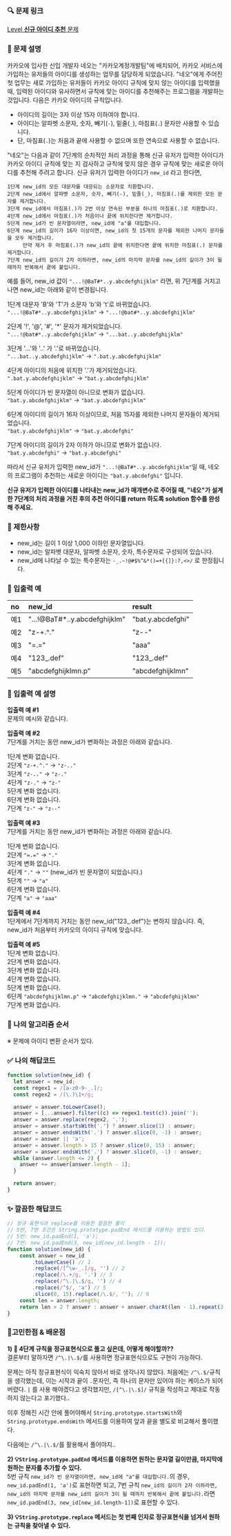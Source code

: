 ### 🔍 문제 링크
[Level **신규 아이디 추천** 문제](https://school.programmers.co.kr/learn/courses/30/lessons/72410)

### 📘 문제 설명
카카오에 입사한 신입 개발자 네오는 "카카오계정개발팀"에 배치되어, 카카오 서비스에 가입하는 유저들의 아이디를 생성하는 업무를 담당하게 되었습니다. "네오"에게 주어진 첫 업무는 새로 가입하는 유저들이 카카오 아이디 규칙에 맞지 않는 아이디를 입력했을 때, 입력된 아이디와 유사하면서 규칙에 맞는 아이디를 추천해주는 프로그램을 개발하는 것입니다. 다음은 카카오 아이디의 규칙입니다.

- 아이디의 길이는 3자 이상 15자 이하여야 합니다.
- 아이디는 알파벳 소문자, 숫자, 빼기(`-`), 밑줄(`_`), 마침표(`.`) 문자만 사용할 수 있습니다.
- 단, 마침표(`.`)는 처음과 끝에 사용할 수 없으며 또한 연속으로 사용할 수 없습니다.
  
"네오"는 다음과 같이 7단계의 순차적인 처리 과정을 통해 신규 유저가 입력한 아이디가 카카오 아이디 규칙에 맞는 지 검사하고 규칙에 맞지 않은 경우 규칙에 맞는 새로운 아이디를 추천해 주려고 합니다.
신규 유저가 입력한 아이디가 `new_id` 라고 한다면,

```
1단계 new_id의 모든 대문자를 대응되는 소문자로 치환합니다.
2단계 new_id에서 알파벳 소문자, 숫자, 빼기(-), 밑줄(_), 마침표(.)를 제외한 모든 문자를 제거합니다.
3단계 new_id에서 마침표(.)가 2번 이상 연속된 부분을 하나의 마침표(.)로 치환합니다.
4단계 new_id에서 마침표(.)가 처음이나 끝에 위치한다면 제거합니다.
5단계 new_id가 빈 문자열이라면, new_id에 "a"를 대입합니다.
6단계 new_id의 길이가 16자 이상이면, new_id의 첫 15개의 문자를 제외한 나머지 문자들을 모두 제거합니다.
     만약 제거 후 마침표(.)가 new_id의 끝에 위치한다면 끝에 위치한 마침표(.) 문자를 제거합니다.
7단계 new_id의 길이가 2자 이하라면, new_id의 마지막 문자를 new_id의 길이가 3이 될 때까지 반복해서 끝에 붙입니다.
```

예를 들어, new_id 값이 `"...!@BaT#*..y.abcdefghijklm"` 라면, 위 7단계를 거치고 나면 new_id는 아래와 같이 변경됩니다.

1단계 대문자 'B'와 'T'가 소문자 'b'와 't'로 바뀌었습니다.  
`"...!@BaT#*..y.abcdefghijklm"` → `"...!@bat#*..y.abcdefghijklm"`

2단계 '!', '@', '#', '*' 문자가 제거되었습니다.  
`"...!@bat#*..y.abcdefghijklm"` → `"...bat..y.abcdefghijklm"`

3단계 '...'와 '..' 가 '.'로 바뀌었습니다.  
`"...bat..y.abcdefghijklm"` → `".bat.y.abcdefghijklm"`

4단계 아이디의 처음에 위치한 '.'가 제거되었습니다.  
`".bat.y.abcdefghijklm"` → `"bat.y.abcdefghijklm"`

5단계 아이디가 빈 문자열이 아니므로 변화가 없습니다.  
`"bat.y.abcdefghijklm"` → `"bat.y.abcdefghijklm"`

6단계 아이디의 길이가 16자 이상이므로, 처음 15자를 제외한 나머지 문자들이 제거되었습니다.  
`"bat.y.abcdefghijklm"` → `"bat.y.abcdefghi"`

7단계 아이디의 길이가 2자 이하가 아니므로 변화가 없습니다.  
`"bat.y.abcdefghi"` → `"bat.y.abcdefghi"`

따라서 신규 유저가 입력한 new_id가 `"...!@BaT#*..y.abcdefghijklm"`일 때, 네오의 프로그램이 추천하는 새로운 아이디는 `"bat.y.abcdefghi"` 입니다.

**신규 유저가 입력한 아이디를 나타내는 new_id가 매개변수로 주어질 때, "네오"가 설계한 7단계의 처리 과정을 거친 후의 추천 아이디를 return 하도록 solution 함수를 완성해 주세요.**

### 📕 제한사항
- new_id는 길이 1 이상 1,000 이하인 문자열입니다.  
- new_id는 알파벳 대문자, 알파벳 소문자, 숫자, 특수문자로 구성되어 있습니다.  
- new_id에 나타날 수 있는 특수문자는 `-_.~!@#$%^&*()=+[{]}:?,<>/` 로 한정됩니다.

### 📙 입출력 예
|no|new_id|result|
|:---|:---|:---|
|예1|"...!@BaT#*..y.abcdefghijklm"|"bat.y.abcdefghi"|
|예2|"z-+.^."|"z--"|
|예3|"=.="|"aaa"|
|예4|"123_.def"|"123_.def"|
|예5|"abcdefghijklmn.p"|"abcdefghijklmn"|

### 📒 입출력 예 설명
**입출력 예 #1**  
문제의 예시와 같습니다.

**입출력 예 #2**  
7단계를 거치는 동안 new_id가 변화하는 과정은 아래와 같습니다.

1단계 변화 없습니다.  
2단계 `"z-+.^."` → `"z-.."`  
3단계 `"z-.."` → `"z-."`  
4단계 `"z-."` → `"z-"`  
5단계 변화 없습니다.  
6단계 변화 없습니다.  
7단계 `"z-"` → `"z--"`  

**입출력 예 #3**  
7단계를 거치는 동안 new_id가 변화하는 과정은 아래와 같습니다.

1단계 변화 없습니다.  
2단계 `"=.="` → `"."`  
3단계 변화 없습니다.  
4단계 `"."` → `""` (new_id가 빈 문자열이 되었습니다.)  
5단계 `""` → `"a"`  
6단계 변화 없습니다.  
7단계 `"a"` → `"aaa"`

**입출력 예 #4**  
1단계에서 7단계까지 거치는 동안 new_id("123_.def")는 변하지 않습니다. 즉, new_id가 처음부터 카카오의 아이디 규칙에 맞습니다.

**입출력 예 #5**  
1단계 변화 없습니다.  
2단계 변화 없습니다.  
3단계 변화 없습니다.  
4단계 변화 없습니다.  
5단계 변화 없습니다.  
6단계 `"abcdefghijklmn.p"` → `"abcdefghijklmn."` → `"abcdefghijklmn"`  
7단계 변화 없습니다.  

### 📔 나의 알고리즘 순서
※ 문제에 아이디 변환 순서가 있다.

### ✅ 나의 해답코드
```javascript
function solution(new_id) {
  let answer = new_id;
  const regex1 = /[a-z0-9-_.]/;
  const regex2 = /(\.)\1+/g;

  answer = answer.toLowerCase();
  answer = [...answer].filter((c) => regex1.test(c)).join('');
  answer = answer.replace(regex2, '.');
  answer = answer.startsWith('.') ? answer.slice(1) : answer;
  answer = answer.endsWith('.') ? answer.slice(0, -1) : answer;
  answer = answer || 'a';
  answer = answer.length > 15 ? answer.slice(0, 15) : answer;
  answer = answer.endsWith('.') ? answer.slice(0, -1) : answer;
  while (answer.length <= 2) {
    answer += answer[answer.length - 1];
  }

  return answer;
}
```

### ✨ 깔끔한 해답코드
```javascript
// 정규 표현식과 replace를 이용한 깔끔한 풀이
// 5번, 7번 조건은 String.prototype.padEnd 메서드를 이용하는 방법도 있다.
// 5번: new_id.padEnd(1, 'a');
// 7번: new_id.padEnd(3, new_id[new_id.length - 1]);
function solution(new_id) {
    const answer = new_id
        .toLowerCase() // 1
        .replace(/[^\w-_.]/g, '') // 2
        .replace(/\.+/g, '.') // 3
        .replace(/^\.|\.$/g, '') // 4
        .replace(/^$/, 'a') // 5
        .slice(0, 15).replace(/\.$/, ''); // 6
    const len = answer.length;
    return len > 2 ? answer : answer + answer.charAt(len - 1).repeat(3 - len); // 7
}
```

### 📝고민한점 & 배운점
**1\) 🤔 4단계 규칙을 정규표현식으로 풀고 싶은데, 어떻게 해야할까??**  
결론부터 말하자면 `/^\.|\.$/`를 사용하면 정규표현식으로도 구현이 가능하다.

문제는 아직 정규표현식이 익숙치 않아서 바로 생각나지 않았다. 처음에는 `/^\.$/`규칙을 생각했는데, 이는 시작과 끝이 `.`문자인, 즉 하나의 문자만 있어야 하는 케이스가 되어버렸다. `|` 를 사용 해야겠다고 생각했지만, `/[^\.|\.$]/` 규칙을 작성하고 제대로 작동하지 않는다고 포기했다..

이후 정해진 시간 안에 풀어야해서 `String.prototype.startsWith`와 `String.prototype.endsWith` 메서드를 이용하여 앞과 끝을 별도로 비교해서 풀이했다.

다음에는 `/^\.|\.$/`를 활용해서 풀어야지..

**2\) 💡`String.prototype.padEnd` 메서드를 이용하면 원하는 문자열 길이만큼, 마지막에 원하는 문자를 추가할 수 있다.**  
5번 규칙 `new_id가 빈 문자열이라면, new_id에 "a"를 대입합니다.`의 경우, `new_id.padEnd(1, 'a')`로 표현하면 되고, 7번 규칙 `new_id의 길이가 2자 이하라면, new_id의 마지막 문자를 new_id의 길이가 3이 될 때까지 반복해서 끝에 붙입니다.`라면 `new_id.padEnd(3, new_id[new_id.length-1])`로 표현할 수 있다.

**3\) 💡`String.prototype.replace` 메서드는 첫 번째 인자로 정규표현식을 넘겨서 원하는 규칙을 찾아낼 수 있다.**